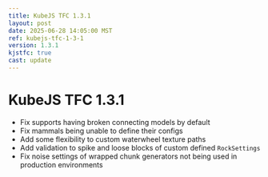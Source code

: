 ```yaml
---
title: KubeJS TFC 1.3.1
layout: post
date: 2025-06-28 14:05:00 MST
ref: kubejs-tfc-1-3-1
version: 1.3.1
kjstfc: true
cast: update
---
```


# KubeJS TFC 1.3.1

- Fix supports having broken connecting models by default
- Fix mammals being unable to define their configs
- Add some flexibility to custom waterwheel texture paths
- Add validation to spike and loose blocks of custom defined `RockSettings`
- Fix noise settings of wrapped chunk generators not being used in production environments
